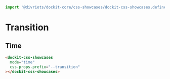 ```js script
import '@divriots/dockit-core/css-showcases/dockit-css-showcases.define.js';
```

# Transition

## Time

```html story
<dockit-css-showcases
  mode="time"
  css-props-prefix="--transition"
></dockit-css-showcases>
```
